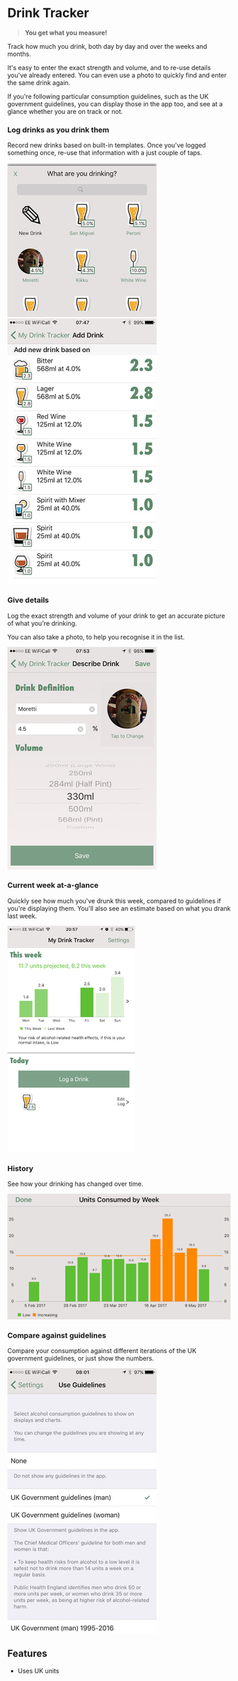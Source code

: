 # Drink Tracker

> **You get what you measure!**

Track how much you drink, both day by day and over the weeks and months.

It's easy to enter the exact strength and volume, and to re-use details you've already entered. You can even use a photo to quickly find and enter the same drink again.

If you're following particular consumption guidelines, such as the UK government guidelines, you can display those in the app too, and see at a glance whether you are on track or not.

### Log drinks as you drink them

Record new drinks based on built-in templates. Once you've logged something once, re-use that information with a just couple of taps.

![Reuse existing](existing-drink.jpg)
![Create new](new-drink.jpg)

### Give details

Log the exact strength and volume of your drink to get an accurate picture of what you're drinking.

You can also take a photo, to help you recognise it in the list.

![Details](drink-details.jpg)

### Current week at-a-glance 

Quickly see how much you've drunk this week, compared to guidelines if you're displaying them. You'll also see an estimate
based on what you drank last week.

![Dashboard](dashboard.png)

### History

See how your drinking has changed over time.

![By week](byweek.png)

### Compare against guidelines

Compare your consumption against different iterations of the UK government guidelines, or just show the numbers.

![Select guidelines](guidelines.jpg)

## Features

- Uses UK units
